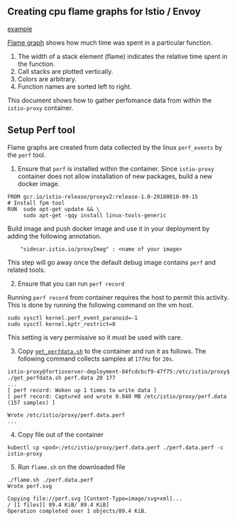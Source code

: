 Creating cpu flame graphs for Istio / Envoy
---------------------------------------

[example](https://storage.googleapis.com/artifacts.mixologist-142215.appspot.com/perfdata/42c57ec4_qps_0_c_16_mixer_mixercache_1024_srv_bothsidecars_perf.svg)

[Flame graph](http://www.brendangregg.com/perf.html#FlameGraphs) shows how much time was spent in a particular function.
1. The width of a stack element (flame) indicates the relative time spent in the function.
2. Call stacks are plotted vertically.
3. Colors are arbitrary.
4. Function names are sorted left to right.


This document shows how to gather perfomance data from within the `istio-proxy` container.

Setup Perf tool
---------------
Flame graphs are created from data collected by the linux `perf_events` by the `perf` tool.

1. Ensure that `perf` is installed within the container.
   Since `istio-proxy` container does not allow installation of new packages, build a new docker image.

```
FROM gcr.io/istio-release/proxyv2:release-1.0-20180810-09-15
# Install fpm tool
RUN  sudo apt-get update && \
     sudo apt-get -qqy install linux-tools-generic

```
Build image and push docker image and use it in your deployment by adding the following annotation.
```
    "sidecar.istio.io/proxyImag" : <name of your image>
```
This step will go away once the default debug image contains `perf` and related tools.

2. Ensure that you can run `perf record` 

Running `perf record` from container requires the host to permit this activity. This is done by running the following command on the vm host.
```
sudo sysctl kernel.perf_event_paranoid=-1
sudo sysctl kernel.kptr_restrict=0
```
This setting is very permissive so it must be used with care.

3. Copy [`get_perfdata.sh`](get_perfdata.sh) to the container and run it as follows. The following command collects samples at `177Hz` for `20s`.
```
istio-proxy@fortioserver-deployment-84fcdcbcf9-47f75:/etc/istio/proxy$ ./get_perfdata.sh perf.data 20 177
...
[ perf record: Woken up 1 times to write data ]
[ perf record: Captured and wrote 0.040 MB /etc/istio/proxy/perf.data (157 samples) ]

Wrote /etc/istio/proxy/perf.data.perf
...
```
4. Copy file out of the container
```
kubectl cp <pod>:/etc/istio/proxy/perf.data.perf ./perf.data.perf -c istio-proxy
``` 

5. Run `flame.sh` on the downloaded file
```
./flame.sh ./perf.data.perf
Wrote perf.svg

Copying file://perf.svg [Content-Type=image/svg+xml]...
/ [1 files][ 89.4 KiB/ 89.4 KiB]
Operation completed over 1 objects/89.4 KiB.
```

